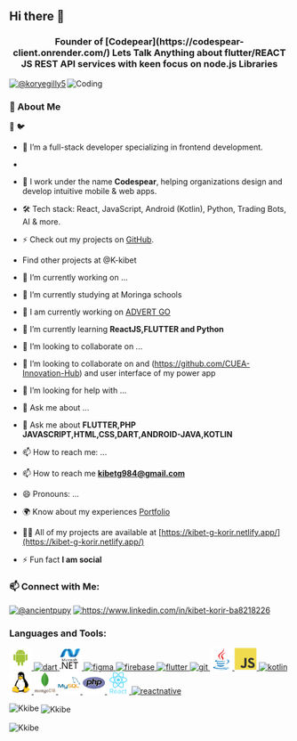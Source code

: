 ## Hi there 👋
<h3 align="center">Founder of [Codepear](https://codespear-client.onrender.com/) Lets Talk Anything about flutter/REACT JS REST API services with keen focus on node.js Libraries</h3>
<img align="right" alt="Coding" width="400" src="https://cdn.dribbble.com/users/1162077/screenshots/3848914/programmer.gif">
<p align="left"> <a href="https://twitter.com/@koryegilly5" target="blank"><img src="https://img.shields.io/twitter/follow/@koryegilly5?logo=twitter&style=for-the-badge" alt="@koryegilly5" /></a> </p>

### 🚀 About Me
💼 🐦
- 🔭 I’m a full-stack developer specializing in frontend development.
- 
- 💼 I work under the name **Codespear**, helping organizations design and develop intuitive mobile & web apps.
- 🛠️ Tech stack: React, JavaScript, Android (Kotlin), Python, Trading Bots, AI & more.
- ⚡ Check out my projects on [GitHub](https://github.com/k-kibet).
- Find other projects at @K-kibet

- 🔭 I’m currently working on ...
-  🔭 I’m currently studying at Moringa schools
- 📄 I am currently working on [ADVERT GO](https://advertgoca.netlify.app/)
- 🌱 I’m currently learning **ReactJS,FLUTTER and Python**
- 👯 I’m looking to collaborate on ...
- 👯 I’m looking to collaborate on and (https://github.com/CUEA-Innovation-Hub) and user interface of my power app
- 🤔 I’m looking for help with ...
- 💬 Ask me about ...
- 💬 Ask me about **FLUTTER,PHP JAVASCRIPT,HTML,CSS,DART,ANDROID-JAVA,KOTLIN**
- 📫 How to reach me: ...
- 📫 How to reach me **kibetg984@gmail.com**
- 😄 Pronouns: ...
- 🌍 Know about my experiences [Portfolio](https://kibet-portfolio.onrender.com)
- 👨‍💻 All of my projects are available at [https://kibet-g-korir.netlify.app/](https://kibet-g-korir.netlify.app/)
- ⚡ Fun fact **I am social**


<h3 align="left">📫 Connect with Me:</h3>
<p align="left">
<a href="https://x.com/ancientpupy" target="blank"><img align="center" src="https://raw.githubusercontent.com/rahuldkjain/github-profile-readme-generator/master/src/images/icons/Social/twitter.svg" alt="@ancientpupy" height="30" width="40" /></a>
<a href="https://www.linkedin.com/in/kibetkorir/" target="blank"><img align="center" src="https://raw.githubusercontent.com/rahuldkjain/github-profile-readme-generator/master/src/images/icons/Social/linked-in-alt.svg" alt="https://www.linkedin.com/in/kibet-korir-ba8218226" height="30" width="40" /></a>
</p>


<h3 align="left">Languages and Tools:</h3>
<p align="left"> <a href="https://developer.android.com" target="_blank" rel="noreferrer"> <img src="https://raw.githubusercontent.com/devicons/devicon/master/icons/android/android-original-wordmark.svg" alt="android" width="40" height="40"/> </a> <a href="https://dart.dev" target="_blank" rel="noreferrer"> <img src="https://www.vectorlogo.zone/logos/dartlang/dartlang-icon.svg" alt="dart" width="40" height="40"/> </a> <a href="https://dotnet.microsoft.com/" target="_blank" rel="noreferrer"> <img src="https://raw.githubusercontent.com/devicons/devicon/master/icons/dot-net/dot-net-original-wordmark.svg" alt="dotnet" width="40" height="40"/> </a> <a href="https://www.figma.com/" target="_blank" rel="noreferrer"> <img src="https://www.vectorlogo.zone/logos/figma/figma-icon.svg" alt="figma" width="40" height="40"/> </a> <a href="https://firebase.google.com/" target="_blank" rel="noreferrer"> <img src="https://www.vectorlogo.zone/logos/firebase/firebase-icon.svg" alt="firebase" width="40" height="40"/> </a> <a href="https://flutter.dev" target="_blank" rel="noreferrer"> <img src="https://www.vectorlogo.zone/logos/flutterio/flutterio-icon.svg" alt="flutter" width="40" height="40"/> </a> <a href="https://git-scm.com/" target="_blank" rel="noreferrer"> <img src="https://www.vectorlogo.zone/logos/git-scm/git-scm-icon.svg" alt="git" width="40" height="40"/> </a> <a href="https://www.java.com" target="_blank" rel="noreferrer"> <img src="https://raw.githubusercontent.com/devicons/devicon/master/icons/java/java-original.svg" alt="java" width="40" height="40"/> </a> <a href="https://developer.mozilla.org/en-US/docs/Web/JavaScript" target="_blank" rel="noreferrer"> <img src="https://raw.githubusercontent.com/devicons/devicon/master/icons/javascript/javascript-original.svg" alt="javascript" width="40" height="40"/> </a> <a href="https://kotlinlang.org" target="_blank" rel="noreferrer"> <img src="https://www.vectorlogo.zone/logos/kotlinlang/kotlinlang-icon.svg" alt="kotlin" width="40" height="40"/> </a> <a href="https://www.linux.org/" target="_blank" rel="noreferrer"> <img src="https://raw.githubusercontent.com/devicons/devicon/master/icons/linux/linux-original.svg" alt="linux" width="40" height="40"/> </a> <a href="https://www.mongodb.com/" target="_blank" rel="noreferrer"> <img src="https://raw.githubusercontent.com/devicons/devicon/master/icons/mongodb/mongodb-original-wordmark.svg" alt="mongodb" width="40" height="40"/> </a> <a href="https://www.mysql.com/" target="_blank" rel="noreferrer"> <img src="https://raw.githubusercontent.com/devicons/devicon/master/icons/mysql/mysql-original-wordmark.svg" alt="mysql" width="40" height="40"/> </a> <a href="https://www.php.net" target="_blank" rel="noreferrer"> <img src="https://raw.githubusercontent.com/devicons/devicon/master/icons/php/php-original.svg" alt="php" width="40" height="40"/> </a> <a href="https://reactjs.org/" target="_blank" rel="noreferrer"> <img src="https://raw.githubusercontent.com/devicons/devicon/master/icons/react/react-original-wordmark.svg" alt="react" width="40" height="40"/> </a> <a href="https://reactnative.dev/" target="_blank" rel="noreferrer"> <img src="https://reactnative.dev/img/header_logo.svg" alt="reactnative" width="40" height="40"/> </a> </p>

<p><img align="left" src="https://github-readme-stats.vercel.app/api/top-langs?username=Kkibe&show_icons=true&locale=en&layout=compact" alt="Kkibe" /></p>

<p>&nbsp;<img align="center" src="https://github-readme-stats.vercel.app/api?username=Kkibe&show_icons=true&locale=en" alt="Kkibe" /></p>

<p><img align="center" src="https://github-readme-streak-stats.herokuapp.com/?user=Kkibe&" alt="Kkibe" /></p>

